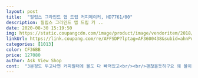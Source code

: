 ```yaml
---
layout: post 
title:  "필립스 그라인드 앱 드립 커피메이커, HD7761/00" 
description: 필립스 그라인드 앱 드립 커 ..
date: 2020-08-30 15:19:50 
img: https://static.coupangcdn.com/image/product/image/vendoritem/2018/08/22/3485792405/a3750353-2b84-4dfb-8e05-6ea9a9a8eae6.jpg 
linkUrl: https://link.coupang.com/re/AFFSDP?lptag=AF3600438&subid=ahnPublicAsk&pageKey=275712354&itemId=872533137&vendorItemId=3485792405&traceid=V0-113-5938a70714972543 
categories: [1013] 
color: CF36BB 
price: 127080 
author: Ask View Shop 
cont:  "3분정도 두고나면 커피필터에 물도 다 빠져있고<br/><br/>괜찮을듯하구요 왜 물이 좀 미지근한거같죠?;;<br/>구매했습니다.<br/><br/>그러네요.<br/><br/>내린뒤 보온도 되고좋으나 저는 아이스로 먹을거라 식혀야하는<br/>넘잘산것같아용<br/>넘좋아요 1층에 커피숍인대 비오는날이면커피향이너많이올라오거든요 .<br/>.<br/>그런대 저희업소에도 커피향이가득 참고로 저는 헤즐러향하고 섞어먹는편인대 더향이좋네요 .<br/>.<br/> .<br/>손님들도좋아하시고<br/>다내려지면 삐 소리가 나서 커피필터 빼면 커피물이 아직 고여 있어요<br/>몇주 더써본 결과 커피가 내려질때 좀 식는 느낌이있는데<br/>물은붓는대로 다나가고  2잔에맞추고 물은 3잔에부어놓앗어요 적당하니 좋아요 ... <br/><br/>받아보고 3번세척하고<br/>받아보고 넘좋앗어요 생각했던거보담 컷어요<br/>번거로움이 있네요.<br/><br/>뿌옇게 가루가 분쇄돼서 커피랑 날리는느낌? 분쇄조절은<br/>사용하기편리하고 세척하기가 좀 까다로울것같네요.<br/><br/>설명서가 중국어가 많은거보니 중국산인가했는데.<br/>.<br/><br/>소리가 크긴하지만.<br/> 금방갈려서 좋네요!<br/>아메리카노 좋아하는 저에게 맞을듯하여<br/>아무튼 구매하길잘한거같아요!<br/>알겠지만 만족해요 !!<br/>원두가 너무 한번에 많이 드네요;;<br/>원두도 갈아서 내려주니 그만이고<br/>이런식으로 하시면 좋을듯해요 약하게드시는분은<br/>일단 차차 분쇄조절은 하면 될거같구요너무 가늘게하니까<br/>일단은 필립스란제품에만족 커피메이커로쓰고있던제품도 필립스 그거쓰다가 이제품받으니 엄청컷어용 .<br/><br/>작동법은 쉬워요 ... <br/>  온도는 자동으로30분정도지나면꺼지는대 전원만다시눌러놓으면 대펴지내요 ... <br/>ㅎㅎㅎ<br/>중간이랑 끝 중간에 갈면<br/>커피가 금방 식는느낌이 들어요 사용설명서를 읽어봐야<br/>커피가 다 내려지면 밑에서 따뜻하게 데워져서 진짜 뜨거워요 ㅎㅎ<br/>커피걸럿는대 저는약라게먹는편이라<br/>커피좋아하는데 캡슐은 안맞을것같고<br/>커피향이 나서 집안이 카페인줄^^<br/>필터는 영구필터고 빼서 세척가능.<br/><br/>" 
---
```

